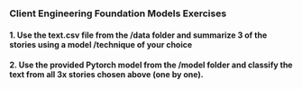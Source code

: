 ### Client Engineering Foundation Models Exercises

#### 1. Use the text.csv file from the /data folder and summarize 3 of the stories using a model /technique of your choice 
#### 2. Use the provided Pytorch model from the /model folder and classify the text from all 3x stories chosen above (one by one).
